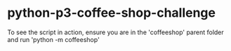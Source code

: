 # python-p3-coffee-shop-challenge

To see the script in action, ensure you are in the 'coffeeshop' parent folder and run 'python -m coffeeshop'
